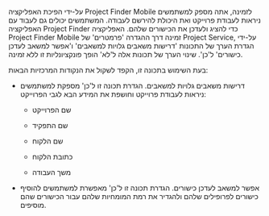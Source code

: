על-ידי הפיכת האפליקציה Project Finder Mobile לזמינה, אתה מספק למשתמשים ניראות לעבודת פרוייקט ואת היכולת להירשם לעבודה. המשתמשים יכולים גם לעבוד עם האפליקציה Project Finder כדי להציג ולעדכן את הכישורים שלהם. האפליקציה Project Finder Mobile זמינה דרך ההגדרה 'פרמטרים' של Project Service, על-ידי הגדרת הערך של התכונות 'דרישות משאבים גלויות למשאבים‬' ו'אפשר למשאב לעדכן כישורים‬' ל'כן'. שינוי הערך של תכונות אלה ל'לא' הופך פונקציונליות זו ללא זמינה.  
  
 בעת השימוש בתכונה זו, הקפד לשקול את הנקודות המרכזיות הבאות:  
  
-   דרישות משאבים גלויות למשאבים. הגדרת תכונה זו ל'כן' מספקת למשתמשים ניראות לעבודת פרוייקט וחושפת את המידע הבא לגבי הפרוייקט:  
  
    -   שם הפרוייקט  
  
    -   שם התפקיד  
  
    -   שם הלקוח  
  
    -   כתובת הלקוח  
  
    -   משך העבודה  
  
-   אפשר למשאב לעדכן כישורים. הגדרת תכונה זו ל'כן' מאפשרת למשתמשים להוסיף כישורים לפרופילים שלהם ולהגדיר את רמת המומחיות שלהם עבור הכישורים שהם מוסיפים.